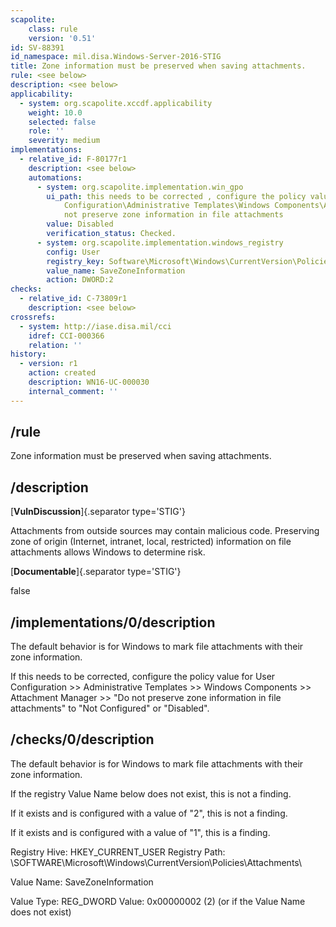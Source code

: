 ```yaml
---
scapolite:
    class: rule
    version: '0.51'
id: SV-88391
id_namespace: mil.disa.Windows-Server-2016-STIG
title: Zone information must be preserved when saving attachments.
rule: <see below>
description: <see below>
applicability:
  - system: org.scapolite.xccdf.applicability
    weight: 10.0
    selected: false
    role: ''
    severity: medium
implementations:
  - relative_id: F-80177r1
    description: <see below>
    automations:
      - system: org.scapolite.implementation.win_gpo
        ui_path: this needs to be corrected , configure the policy value for User
            Configuration\Administrative Templates\Windows Components\Attachment Manager\Do
            not preserve zone information in file attachments
        value: Disabled
        verification_status: Checked.
      - system: org.scapolite.implementation.windows_registry
        config: User
        registry_key: Software\Microsoft\Windows\CurrentVersion\Policies\Attachments
        value_name: SaveZoneInformation
        action: DWORD:2
checks:
  - relative_id: C-73809r1
    description: <see below>
crossrefs:
  - system: http://iase.disa.mil/cci
    idref: CCI-000366
    relation: ''
history:
  - version: r1
    action: created
    description: WN16-UC-000030
    internal_comment: ''
---
```



## /rule

Zone information must be preserved when saving attachments.

## /description

[**VulnDiscussion**]{.separator type='STIG'}

Attachments from outside sources may contain malicious code. Preserving zone of origin (Internet, intranet, local, restricted) information on file attachments allows Windows to determine risk.

[**Documentable**]{.separator type='STIG'}

false

## /implementations/0/description

The default behavior is for Windows to mark file attachments with their zone information.

If this needs to be corrected, configure the policy value for User Configuration >> Administrative Templates >> Windows Components >> Attachment Manager >> "Do not preserve zone information in file attachments" to "Not Configured" or "Disabled".

## /checks/0/description

The default behavior is for Windows to mark file attachments with their zone information.

If the registry Value Name below does not exist, this is not a finding.

If it exists and is configured with a value of "2", this is not a finding.

If it exists and is configured with a value of "1", this is a finding.

Registry Hive: HKEY_CURRENT_USER
Registry Path: \SOFTWARE\Microsoft\Windows\CurrentVersion\Policies\Attachments\

Value Name: SaveZoneInformation

Value Type: REG_DWORD
Value: 0x00000002 (2) (or if the Value Name does not exist)
